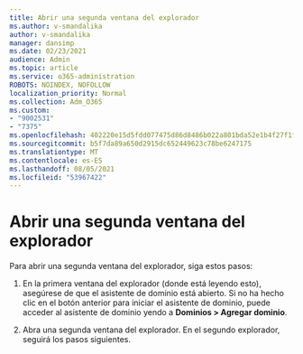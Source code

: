 ```yaml
---
title: Abrir una segunda ventana del explorador
ms.author: v-smandalika
author: v-smandalika
manager: dansimp
ms.date: 02/23/2021
audience: Admin
ms.topic: article
ms.service: o365-administration
ROBOTS: NOINDEX, NOFOLLOW
localization_priority: Normal
ms.collection: Adm_O365
ms.custom:
- "9002531"
- "7375"
ms.openlocfilehash: 402220e15d5fdd077475d86d8486b022a801bda52e1b4f27f1fa385f31316f39
ms.sourcegitcommit: b5f7da89a650d2915dc652449623c78be6247175
ms.translationtype: MT
ms.contentlocale: es-ES
ms.lasthandoff: 08/05/2021
ms.locfileid: "53967422"
---
```

# <a name="open-a-second-browser-window"></a>Abrir una segunda ventana del explorador

Para abrir una segunda ventana del explorador, siga estos pasos:

1. En la primera ventana del explorador (donde está leyendo esto), asegúrese de que el asistente de dominio está abierto. Si no ha hecho clic en el botón anterior para iniciar el asistente de dominio, puede acceder al asistente de dominio yendo a **Dominios > Agregar dominio**.

2. Abra una segunda ventana del explorador. En el segundo explorador, seguirá los pasos siguientes.
